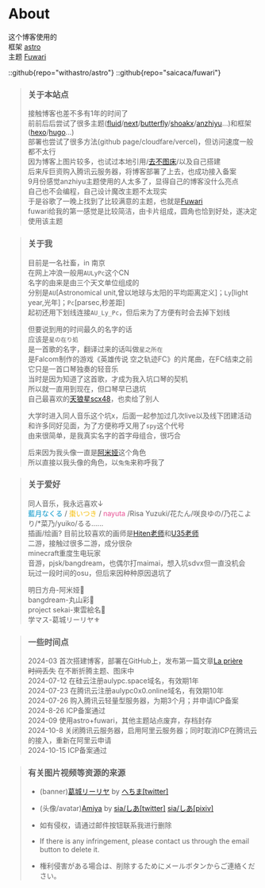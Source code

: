 # About
这个博客使用的  
框架 [astro](https://github.com/withastro/astro)  
主题 [Fuwari](https://github.com/saicaca/fuwari)  

::github{repo="withastro/astro"}
::github{repo="saicaca/fuwari"}

> ### 关于本站点
> 接触博客也差不多有1年的时间了  
> 前前后后尝试了很多主题([fluid](https://github.com/fluid-dev/hexo-theme-fluid)/[next](https://github.com/next-theme/hexo-theme-next)/[butterfly](https://github.com/jerryc127/hexo-theme-butterfly)/[shoakx](https://github.com/theme-shoka-x/hexo-theme-shokaX)/[anzhiyu](https://github.com/anzhiyu-c/hexo-theme-anzhiyu)...)和框架([hexo](https://github.com/hexojs/hexo)/[hugo](https://github.com/gohugoio/hugo)...)  
> 部署也尝试了很多方法(github page/cloudfare/vercel)，但访问速度一般都不太行  
> 因为博客上图片较多，也试过本地引用/[去不图床](https://7bu.top/)/以及自己搭建  
> 后来斥巨资购入腾讯云服务器，将博客部署了上去，也成功接入备案  
> 9月份感觉anzhiyu主题使用的人太多了，显得自己的博客没什么亮点  
> 自己也不会编程，自己设计魔改主题不太现实  
> 于是谷歌了一晚上找到了比较满意的主题，也就是[Fuwari](https://github.com/saicaca/fuwari)  
> fuwari给我的第一感觉是比较简洁，由卡片组成，圆角也恰到好处，遂决定使用该主题  

> ### 关于我
> 目前是一名社畜，in 南京  
> 在网上冲浪一般用``AULyPc``这个CN  
> 名字的由来是由三个天文单位组成的  
> 分别是``AU``[Astronomical unit,曾以地球与太阳的平均距离定义]；``Ly``[light year,光年]；``Pc``[parsec,秒差距]  
> 起初还用下划线连接``AU_Ly_Pc``，但后来为了方便有时会去掉下划线  
> 
> 但要说到用的时间最久的名字的话  
> 应该是``星の在り処``  
> 是一首歌的名字，翻译过来的话叫做``星之所在``  
> 是Falcom制作的游戏《英雄传说 空之轨迹FC》的片尾曲，在FC结束之前它只是一首口琴独奏的轻音乐  
> 当时是因为知道了这首歌，才成为我入坑口琴的契机  
> 所以就一直用到现在，但口琴早已退坑  
> 自己最喜欢的[天狼星scx48](https://raw.githubusercontent.com/AULyPc/aulypc_fuwari_blog/main/picture/mypic/data/system/scx48.jpg)，也卖给了别人  
> 
> 大学时进入同人音乐这个坑x，后面一起参加过几次live以及线下团建活动  
> 和许多同好见面，为了方便称呼又用了``spy``这个代号  
> 由来很简单，是我真实名字的首字母组合，很巧合  
> 
> 后来因为我头像一直是[阿米娅](https://zh.moegirl.org.cn/zh-hans/%E9%98%BF%E7%B1%B3%E5%A8%85)这个角色  
> 所以直接以我头像的角色，以`` 兔兔 ``来称呼我了  

> ### 关于爱好
> 同人音乐，我永远喜欢↓  
> <span  style="color:#0094c8; "> 藍月なくる </span>/<span  style="color:#f7c114; "> 棗いつき </span>/<span  style="color:#e95295; "> nayuta </span>/Risa Yuzuki/花たん/咲良ゆの/乃花こより/*菜乃/yuiko/るる......  
> 插画/绘画? 目前比较喜欢的画师是[Hiten老师](https://twitter.com/HitenKei)和[U35老师](https://twitter.com/umiko35)  
> 二游，接触过很多二游，成分很杂  
> minecraft重度生电玩家  
> 音游，pjsk/bangdream，也偶尔打maimai，想入坑sdvx但一直没机会  
> 玩过一段时间的osu，但后来因种种原因退坑了  
> 
> 明日方舟-阿米娅🐰  
> bangdream-丸山彩🌸  
> project sekai-東雲絵名🎨  
> 学マス-葛城リーリヤ⚜️  

> ### 一些时间点
> 2024-03 首次搭建博客，部署在GitHub上，发布第一篇文章[La prière](blog.aulypc0x0.online/La_priere)  
> ~~时间丢失~~ 在不断折腾主题、图床中  
> 2024-07-12 在硅云注册aulypc.space域名，有效期1年  
> 2024-07-23 在腾讯云注册aulypc0x0.online域名，有效期10年  
> 2024-07-26 购入腾讯云轻量型服务器，为期3个月；并申请ICP备案  
> 2024-8-26 ICP备案通过  
> 2024-09 使用astro+fuwari，其他主题站点废弃，存档封存  
> 2024-10-8 关闭腾讯云服务器，启用阿里云服务器；同时取消ICP在腾讯云的接入，重新在阿里云申请  
> 2024-10-15 ICP备案通过  

> ### 有关图片视频等资源的来源
> - (banner)[葛城リーリヤ](https://www.youtube.com/watch?v=X56QfFhKXEU) by [へちま[twitter]](https://x.com/hechima10040)
> - (头像/avatar)[Amiya](https://x.com/sia_Job00/status/1224709687179956228) by [sia/しあ[twitter]](https://x.com/sia_Job00) [sia/しあ[pixiv]](https://www.pixiv.net/users/35950308)
> 
> - 如有侵权，请通过邮件按钮联系我进行删除
> - If there is any infringement, please contact us through the email button to delete it.
> - 権利侵害がある場合は、削除するためにメールボタンからご連絡ください。